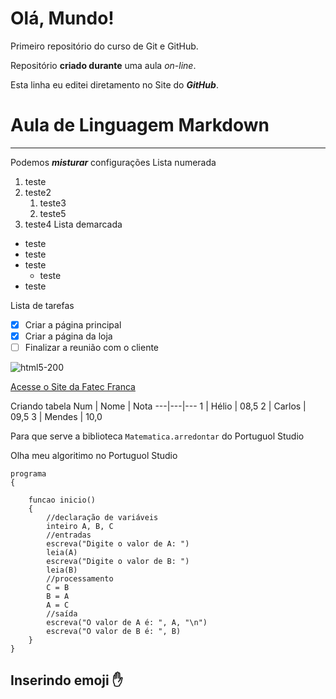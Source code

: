 # Olá, Mundo!
 Primeiro repositório do curso de Git e GitHub.

Repositório **criado durante** uma aula *on-line*.

Esta linha eu editei diretamento no Site do __*GitHub*__.

# Aula de Linguagem Markdown
---
Podemos __*misturar*__ configurações
Lista numerada
1. teste
1. teste2
   1. teste3
   1. teste5
1. teste4
Lista demarcada
* teste
* teste
* teste
   * teste
* teste

Lista de tarefas
- [x] Criar a página principal
- [x] Criar a página da loja
- [ ] Finalizar a reunião com o cliente

![html5-200](https://user-images.githubusercontent.com/101982118/159184975-6fc3aba9-a673-4096-ae57-55c2c8094a36.png)

[Acesse o Site da Fatec Franca](https://site.fatecfranca.edu.br/)

Criando tabela
Num | Nome | Nota
---|---|---
1 | Hélio | 08,5
2 | Carlos | 09,5
3 | Mendes | 10,0

Para que serve a biblioteca `Matematica.arredontar` do Portuguol Studio

Olha meu algoritimo no Portuguol Studio
```
programa
{
	
	funcao inicio()
	{
		//declaração de variáveis
		inteiro A, B, C
		//entradas
		escreva("Digite o valor de A: ")
		leia(A)
		escreva("Digite o valor de B: ")
		leia(B)
		//processamento
		C = B
		B = A
		A = C
		//saída
		escreva("O valor de A é: ", A, "\n")
		escreva("O valor de B é: ", B)
	}
}
```
Inserindo emoji ✋
---
